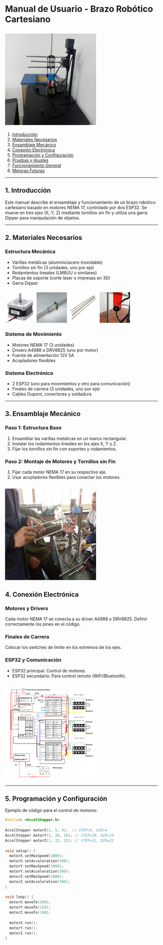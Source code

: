 # **Manual de Usuario - Brazo Robótico Cartesiano**

## <img src="https://github.com/Johanker11/Proyecto-tecnologico-UCE-/blob/42fed2d5a2a253646c96f221bb2d667fc43dafab/Imagenes/barzo%20completo.jpg" width = 300 height = 300 align =  midle figclass= margin-caption >

1. [Introducción](#introducción)
2. [Materiales Necesarios](#materiales-necesarios)
3. [Ensamblaje Mecánico](#ensamblaje-mecánico)
4. [Conexión Electrónica](#conexión-electrónica)
5. [Programación y Configuración](#programación-y-configuración)
6. [Pruebas y Ajustes](#pruebas-y-ajustes)
7. [Funcionamiento General](#funcionamiento-general)
8. [Mejoras Futuras](#mejoras-futuras)

---

## **1. Introducción**
Este manual describe el ensamblaje y funcionamiento de un brazo robótico cartesiano basado en motores NEMA 17, controlado por dos ESP32. Se mueve en tres ejes (X, Y, Z) mediante tornillos sin fin y utiliza una garra Dipper para manipulación de objetos.

---

## **2. Materiales Necesarios**

### **Estructura Mecánica**
- Varillas metálicas (aluminio/acero inoxidable)
- Tornillos sin fin (3 unidades, uno por eje)
- Rodamientos lineales (LM8UU o similares)
- Placas de soporte (corte láser o impresas en 3D)
- Garra Dipper  

### <img src="https://github.com/Johanker11/Proyecto-tecnologico-UCE-/blob/42fed2d5a2a253646c96f221bb2d667fc43dafab/Imagenes/imagenm2.jpg" width = 100 height = 100 align =  midle figclass= margin-caption > <img src="https://github.com/Johanker11/Proyecto-tecnologico-UCE-/blob/42fed2d5a2a253646c96f221bb2d667fc43dafab/Imagenes/imagenm1.jpg" width = 100 height = 100 align =  midle figclass= margin-caption > <img src="https://github.com/Johanker11/Proyecto-tecnologico-UCE-/blob/42fed2d5a2a253646c96f221bb2d667fc43dafab/Imagenes/imagenm3.png" width = 100 height = 100 align =  midle figclass= margin-caption > <img src="https://github.com/Johanker11/Proyecto-tecnologico-UCE-/blob/42fed2d5a2a253646c96f221bb2d667fc43dafab/Imagenes/Imagen6.jpg" width = 100 height = 100 align =  midle figclass= margin-caption >

### **Sistema de Movimiento**
- Motores NEMA 17 (3 unidades)
- Drivers A4988 o DRV8825 (uno por motor)
- Fuente de alimentación 12V 5A
- Acopladores flexibles  

### **Sistema Electrónico**
- 2 ESP32 (uno para movimientos y otro para comunicación)
- Finales de carrera (3 unidades, uno por eje)
- Cables Dupont, conectores y soldadura  

---

## **3. Ensamblaje Mecánico**

### **Paso 1: Estructura Base**
1. Ensamblar las varillas metálicas en un marco rectangular.
2. Instalar los rodamientos lineales en los ejes X, Y y Z.
3. Fijar los tornillos sin fin con soportes y rodamientos.

### **Paso 2: Montaje de Motores y Tornillos sin Fin**
1. Fijar cada motor NEMA 17 en su respectivo eje.
2. Usar acopladores flexibles para conectar los motores.

## <img src="https://github.com/Johanker11/Proyecto-tecnologico-UCE-/blob/42fed2d5a2a253646c96f221bb2d667fc43dafab/Imagenes/imagenmotoresensamblados.png" width = 300 height = 300 align =  midle figclass= margin-caption >


## **4. Conexión Electrónica**
### **Motores y Drivers**
Cada motor NEMA 17 se conecta a su driver A4988 o DRV8825. Definir correctamente los pines en el código.

### **Finales de Carrera**
Colocar los switches de límite en los extremos de los ejes.

### **ESP32 y Comunicación**
- ESP32 principal: Control de motores.
- ESP32 secundario: Para control remoto (WiFi/Bluetooth).

## <img src="https://github.com/Johanker11/Proyecto-tecnologico-UCE-/blob/5ab720c8cb904e956b9ea857e3e3222fd7963231/Imagenes/plano%20electrico.PNG" width = 300 height = 300 align =  midle figclass= margin-caption >

---

## **5. Programación y Configuración**
Ejemplo de código para el control de motores:

```cpp
#include <AccelStepper.h>

AccelStepper motorX(1, 5, 4);  // STEP=5, DIR=4
AccelStepper motorY(1, 18, 19); // STEP=18, DIR=19
AccelStepper motorZ(1, 21, 22); // STEP=21, DIR=22

void setup() {
  motorX.setMaxSpeed(1000);
  motorX.setAcceleration(500);
  motorY.setMaxSpeed(1000);
  motorY.setAcceleration(500);
  motorZ.setMaxSpeed(1000);
  motorZ.setAcceleration(500);
}

void loop() {
  motorX.moveTo(200);
  motorY.moveTo(150);
  motorZ.moveTo(100);
  
  motorX.run();
  motorY.run();
  motorZ.run();
}
